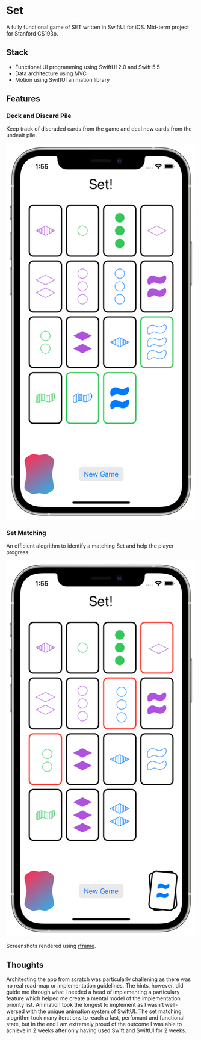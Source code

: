 # Set

A fully functional game of SET written in SwiftUI for iOS. Mid-term project for Stanford CS193p.

## Stack

- Functional UI programming using SwiftUI 2.0 and Swift 5.5
- Data architecture using MVC
- Motion using SwiftUI animation library

## Features

### Deck and Discard Pile

Keep track of discraded cards from the game and deal new cards from the undealt pile.

![img_1.png](/Screenshots/set-2.png)

### Set Matching

An efficient alogrithm to identify a matching Set and help the player progress.

![img_2.png](/Screenshots/set-3.png)

Screenshots rendered using [rframe](https://github.com/nikhilhenry/rframe).

## Thoughts

Architecting the app from scratch was particularly challening as there was no real road-map or implementation guidelines. The hints, however, did guide me through what I needed a head of implementing a particulary feature which helped me create a mental model of the implementation priority list. Animation took the longest to implement as I wasn't
well-wersed with the unique animation system of SwiftUI. The set matching alogrithm took many iterations to reach a fast, perfomant and functional state, but in the end I am extremely proud of the outcome I was able to achieve in 2 weeks after only having used Swift and SwiftUI for 2 weeks.